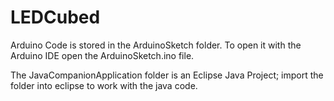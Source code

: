 LEDCubed
=================================

Arduino Code is stored in the ArduinoSketch folder. To open it with the Arduino IDE open the ArduinoSketch.ino file.

The JavaCompanionApplication folder is an Eclipse Java Project; import the folder into eclipse to work with the java code.
